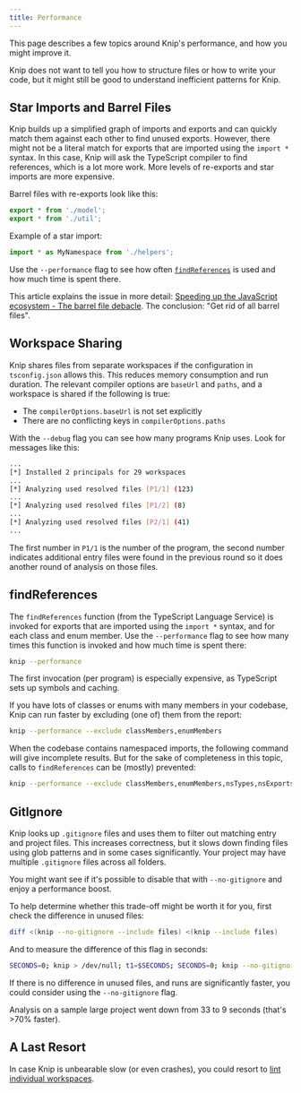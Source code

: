 ```yaml
---
title: Performance
---
```


This page describes a few topics around Knip's performance, and how you might
improve it.

Knip does not want to tell you how to structure files or how to write your code,
but it might still be good to understand inefficient patterns for Knip.

## Star Imports and Barrel Files

Knip builds up a simplified graph of imports and exports and can quickly match
them against each other to find unused exports. However, there might not be a
literal match for exports that are imported using the `import *` syntax. In this
case, Knip will ask the TypeScript compiler to find references, which is a lot
more work. More levels of re-exports and star imports are more expensive.

Barrel files with re-exports look like this:

```ts
export * from './model';
export * from './util';
```

Example of a star import:

```ts
import * as MyNamespace from './helpers';
```

Use the `--performance` flag to see how often [`findReferences`][1] is used and
how much time is spent there.

This article explains the issue in more detail: [Speeding up the JavaScript
ecosystem - The barrel file debacle][2]. The conclusion: "Get rid of all barrel
files".

## Workspace Sharing

Knip shares files from separate workspaces if the configuration in
`tsconfig.json` allows this. This reduces memory consumption and run duration.
The relevant compiler options are `baseUrl` and `paths`, and a workspace is
shared if the following is true:

- The `compilerOptions.baseUrl` is not set explicitly
- There are no conflicting keys in `compilerOptions.paths`

With the `--debug` flag you can see how many programs Knip uses. Look for
messages like this:

```sh
...
[*] Installed 2 principals for 29 workspaces
...
[*] Analyzing used resolved files [P1/1] (123)
...
[*] Analyzing used resolved files [P1/2] (8)
...
[*] Analyzing used resolved files [P2/1] (41)
...
```

The first number in `P1/1` is the number of the program, the second number
indicates additional entry files were found in the previous round so it does
another round of analysis on those files.

## findReferences

The `findReferences` function (from the TypeScript Language Service) is invoked
for exports that are imported using the `import *` syntax, and for each class
and enum member. Use the `--performance` flag to see how many times this
function is invoked and how much time is spent there:

```sh
knip --performance
```

The first invocation (per program) is especially expensive, as TypeScript sets
up symbols and caching.

If you have lots of classes or enums with many members in your codebase, Knip
can run faster by excluding (one of) them from the report:

```sh
knip --performance --exclude classMembers,enumMembers
```

When the codebase contains namespaced imports, the following command will give
incomplete results. But for the sake of completeness in this topic, calls to
`findReferences` can be (mostly) prevented:

```sh
knip --performance --exclude classMembers,enumMembers,nsTypes,nsExports
```

## GitIgnore

Knip looks up `.gitignore` files and uses them to filter out matching entry and
project files. This increases correctness, but it slows down finding files using
glob patterns and in some cases significantly. Your project may have multiple
`.gitignore` files across all folders.

You might want see if it's possible to disable that with `--no-gitignore` and
enjoy a performance boost.

To help determine whether this trade-off might be worth it for you, first check
the difference in unused files:

```sh
diff <(knip --no-gitignore --include files) <(knip --include files)
```

And to measure the difference of this flag in seconds:

```sh
SECONDS=0; knip > /dev/null; t1=$SECONDS; SECONDS=0; knip --no-gitignore > /dev/null; t2=$SECONDS; echo "Difference: $((t1 - t2)) seconds"
```

If there is no difference in unused files, and runs are significantly faster,
you could consider using the `--no-gitignore` flag.

Analysis on a sample large project went down from 33 to 9 seconds (that's >70%
faster).

## A Last Resort

In case Knip is unbearable slow (or even crashes), you could resort to [lint
individual workspaces][3].

[1]: #findreferences
[2]: https://marvinh.dev/blog/speeding-up-javascript-ecosystem-part-7/
[3]: ../features/monorepos-and-workspaces.md#lint-a-single-workspace

